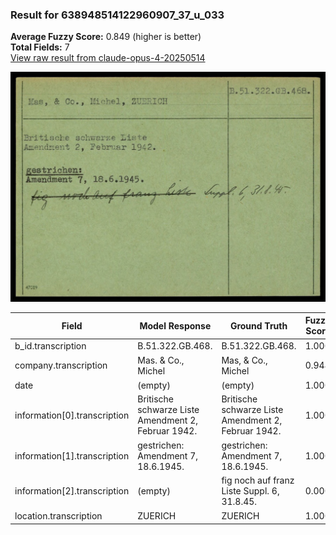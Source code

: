 ### Result for 638948514122960907_37_u_033
**Average Fuzzy Score:** 0.849 (higher is better)<br>
**Total Fields:** 7<br>
[View raw result from claude-opus-4-20250514](https://github.com/RISE-UNIBAS/humanities_data_benchmark/blob/main/results/2025-10-24/T0322/request_T0322_638948514122960907_37_u_033.json)

<img src="https://github.com/RISE-UNIBAS/humanities_data_benchmark/blob/main/benchmarks/blacklist/images/638948514122960907_37_u_033.jpg?raw=true" alt="638948514122960907_37_u_033" width="600px">

| Field | Model Response | Ground Truth | Fuzzy Score | Match |
|-------|----------------|--------------|-------------|-------|
| b_id.transcription | B.51.322.GB.468. | B.51.322.GB.468. | 1.000 | ✅ |
| company.transcription | Mas. & Co., Michel | Mas, & Co., Michel | 0.944 | ✅ |
| date | (empty) | (empty) | 1.000 | ✅ |
| information[0].transcription | Britische schwarze Liste<br>Amendment 2, Februar 1942. | Britische schwarze Liste<br>Amendment 2, Februar 1942. | 1.000 | ✅ |
| information[1].transcription | gestrichen:<br>Amendment 7, 18.6.1945. | gestrichen:<br>Amendment 7, 18.6.1945. | 1.000 | ✅ |
| information[2].transcription | (empty) | fig noch auf franz Liste Suppl. 6, 31.8.45. | 0.000 | ❌ |
| location.transcription | ZUERICH | ZUERICH | 1.000 | ✅ |

